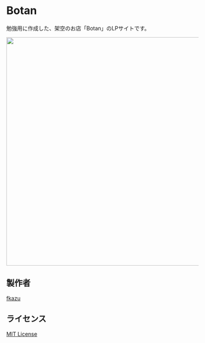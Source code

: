 # Botan

勉強用に作成した、架空のお店「Botan」のLPサイトです。

<p align="center">
  <img width="600" src="https://user-images.githubusercontent.com/66477848/111102402-5d799a00-858f-11eb-81ab-a1150028072a.jpg">
</p>

## 製作者

[fkazu](https://github.com/kazukifuji/)

## ライセンス

[MIT License](https://opensource.org/licenses/mit-license.php)
